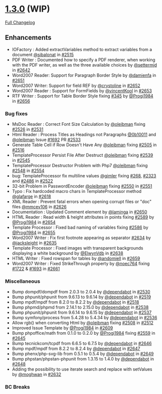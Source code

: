 # [1.3.0](https://github.com/PHPOffice/PHPWord/tree/1.3.0) (WIP)

[Full Changelog](https://github.com/PHPOffice/PHPWord/compare/1.2.0...1.3.0)

## Enhancements

- IOFactory : Added extractVariables method to extract variables from a document [@sibalonat](https://github.com/sibalonat) in [#2515](https://github.com/PHPOffice/PHPWord/pull/2515)
- PDF Writer : Documented how to specify a PDF renderer, when working with the PDF writer, as well as the three available choices by [@settermjd](https://github.com/settermjd) in [#2642](https://github.com/PHPOffice/PHPWord/pull/2642)
- Word2007 Reader: Support for Paragraph Border Style by [@damienfa](https://github.com/damienfa) in [#2651](https://github.com/PHPOffice/PHPWord/pull/2651)
- Word2007 Writer: Support for field REF by [@crystoline](https://github.com/crystoline) in [#2652](https://github.com/PHPOffice/PHPWord/pull/2652)
- Word2007 Reader : Support for FormFields by [@vincentKool](https://github.com/vincentKool) in [#2653](https://github.com/PHPOffice/PHPWord/pull/2653)
- RTF Writer : Support for Table Border Style fixing [#345](https://github.com/PHPOffice/PHPWord/issues/345) by [@Progi1984](https://github.com/Progi1984) in [#2656](https://github.com/PHPOffice/PHPWord/pull/2656)

### Bug fixes

- MsDoc Reader : Correct Font Size Calculation by [@oleibman](https://github.com/oleibman) fixing [#2526](https://github.com/PHPOffice/PHPWord/issues/2526) in [#2531](https://github.com/PHPOffice/PHPWord/pull/2531)
- Html Reader : Process Titles as Headings not Paragraphs [@0b10011](https://github.com/0b10011) and [@oleibman](https://github.com/oleibman) Issue [#1692](https://github.com/PHPOffice/PHPWord/issues/1692) PR [#2533](https://github.com/PHPOffice/PHPWord/pull/2533)
- Generate Table Cell if Row Doesn't Have Any [@oleibman](https://github.com/oleibman) fixing [#2505](https://github.com/PHPOffice/PHPWord/issues/2505) in [#2516](https://github.com/PHPOffice/PHPWord/pull/2516)
- TemplateProcessor Persist File After Destruct [@oleibman](https://github.com/oleibman) fixing [#2539](https://github.com/PHPOffice/PHPWord/issues/2539) in [#2545](https://github.com/PHPOffice/PHPWord/pull/2545)
- TemplateProcessor Destructor Problem with Php7 [@oleibman](https://github.com/oleibman) fixing [#2548](https://github.com/PHPOffice/PHPWord/issues/2548) in [#2554](https://github.com/PHPOffice/PHPWord/pull/2554)
- bug: TemplateProcessor fix multiline values [@gimler](https://github.com/gimler) fixing [#268](https://github.com/PHPOffice/PHPWord/issues/268), [#2323](https://github.com/PHPOffice/PHPWord/issues/2323) and [#2486](https://github.com/PHPOffice/PHPWord/issues/2486) in [#2522](https://github.com/PHPOffice/PHPWord/pull/2522)
- 32-bit Problem in PasswordEncoder [@oleibman](https://github.com/oleibman) fixing [#2550](https://github.com/PHPOffice/PHPWord/issues/2550) in [#2551](https://github.com/PHPOffice/PHPWord/pull/2551)
- Typo : Fix hardcoded macro chars in TemplateProcessor method [@glafarge](https://github.com/glafarge) in [#2618](https://github.com/PHPOffice/PHPWord/pull/2618)
- XML Reader : Prevent fatal errors when opening corrupt files or "doc" files [@mmcev106](https://github.com/mmcev106) in [#2626](https://github.com/PHPOffice/PHPWord/pull/2626)
- Documentation : Updated Comment element by [@laminga](https://github.com/laminga) in [#2650](https://github.com/PHPOffice/PHPWord/pull/2650)
- HTML Reader : Read width & height attributes in points fixing [#2589](https://github.com/PHPOffice/PHPWord/issues/2589) by [@Progi1984](https://github.com/Progi1984) in [#2654](https://github.com/PHPOffice/PHPWord/pull/2654)
- Template Processor : Fixed bad naming of variables fixing [#2586](https://github.com/PHPOffice/PHPWord/issues/2586) by [@Progi1984](https://github.com/Progi1984) in [#2655](https://github.com/PHPOffice/PHPWord/pull/2655)
- Word2007 Writer : Fix first footnote appearing as separator [#2634](https://github.com/PHPOffice/PHPWord/issues/2634) by [@jacksleight](https://github.com/jacksleight) in [#2635](https://github.com/PHPOffice/PHPWord/pull/2635)
- Template Processor : Fixed images with transparent backgrounds displaying a white background by [@ElwynVdb](https://github.com/ElwynVdb) in [#2638](https://github.com/PHPOffice/PHPWord/pull/2638)
- HTML Writer : Fixed rowspan for tables by [@andomiell](https://github.com/andomiell) in [#2659](https://github.com/PHPOffice/PHPWord/pull/2659)
- Word2007 Writer : Fixed StrikeThrough property by [@noec764](https://github.com/noec764) fixing [#1722](https://github.com/PHPOffice/PHPWord/issues/1722) & [#1693](https://github.com/PHPOffice/PHPWord/issues/1693) in [#2661](https://github.com/PHPOffice/PHPWord/pull/2661)

### Miscellaneous

- Bump dompdf/dompdf from 2.0.3 to 2.0.4 by [@dependabot](https://github.com/dependabot) in [#2530](https://github.com/PHPOffice/PHPWord/pull/2530)
- Bump phpunit/phpunit from 9.6.13 to 9.6.14 by [@dependabot](https://github.com/dependabot) in [#2519](https://github.com/PHPOffice/PHPWord/pull/2519)
- Bump mpdf/mpdf from 8.2.0 to 8.2.2 by [@dependabot](https://github.com/dependabot) in [#2518](https://github.com/PHPOffice/PHPWord/pull/2518)
- Bump phpmd/phpmd from 2.14.1 to 2.15.0 by [@dependabot](https://github.com/dependabot) in [#2538](https://github.com/PHPOffice/PHPWord/pull/2538)
- Bump phpunit/phpunit from 9.6.14 to 9.6.15 by [@dependabot](https://github.com/dependabot) in [#2537](https://github.com/PHPOffice/PHPWord/pull/2537)
- Bump symfony/process from 5.4.28 to 5.4.34 by [@dependabot](https://github.com/dependabot) in [#2536](https://github.com/PHPOffice/PHPWord/pull/2536)
- Allow rgb() when converting Html by [@oleibman](https://github.com/oleibman) fixing [#2508](https://github.com/PHPOffice/PHPWord/issues/2508) in [#2512](https://github.com/PHPOffice/PHPWord/pull/2512)
- Improved Issue Template by [@Progi1984](https://github.com/Progi1984) in [#2609](https://github.com/PHPOffice/PHPWord/pull/2609)
- Bump phpoffice/math from 0.1.0 to 0.2.0 by [@Progi1984](https://github.com/Progi1984) fixing [#2559](https://github.com/PHPOffice/PHPWord/issues/2559) in [#2645](https://github.com/PHPOffice/PHPWord/pull/2645)
- Bump tecnickcom/tcpdf from 6.6.5 to 6.7.5 by [@dependabot](https://github.com/dependabot) in [#2646](https://github.com/PHPOffice/PHPWord/pull/2646)
- Bump mpdf/mpdf from 8.2.2 to 8.2.4 by [@dependabot](https://github.com/dependabot) in [#2647](https://github.com/PHPOffice/PHPWord/pull/2647)
- Bump phenx/php-svg-lib from 0.5.1 to 0.5.4 by [@dependabot](https://github.com/dependabot) in [#2649](https://github.com/PHPOffice/PHPWord/pull/2649)
- Bump phpstan/phpstan-phpunit from 1.3.15 to 1.4.0 by [@dependabot](https://github.com/dependabot) in [#2648](https://github.com/PHPOffice/PHPWord/pull/2648)
- Adding the possibility to use iterate search and replace with setValues by [@moghwan](https://github.com/moghwan) in [#2632](https://github.com/PHPOffice/PHPWord/pull/2640)

### BC Breaks
